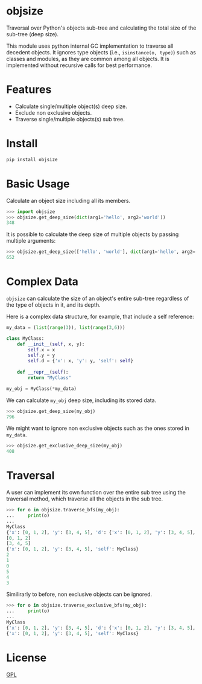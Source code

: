 # objsize

Traversal over Python's objects sub-tree and calculating
the total size of the sub-tree (deep size).

This module uses python internal GC implementation
to traverse all decedent objects.
It ignores type objects (i.e., `isinstance(o, type)`)
such as classes and modules, as they are common among all objects.
It is implemented without recursive calls for best performance.


# Features

- Calculate single/multiple object(s) deep size.
- Exclude non exclusive objects.
- Traverse single/multiple objects(s) sub tree.


# Install

```bash
pip install objsize
```


# Basic Usage

Calculate an object size including all its members.

```python
>>> import objsize
>>> objsize.get_deep_size(dict(arg1='hello', arg2='world'))
348
```

It is possible to calculate the deep size of multiple objects by passing multiple arguments:

```python
>>> objsize.get_deep_size(['hello', 'world'], dict(arg1='hello', arg2='world'), {'hello', 'world'})
652
```

# Complex Data

`objsize` can calculate the size of an object's entire sub-tree
regardless of the type of objects in it, and its depth.

Here is a complex data structure, for example, that include a self reference:

```python
my_data = (list(range(3)), list(range(3,6)))

class MyClass:
    def __init__(self, x, y):
        self.x = x
        self.y = y
        self.d = {'x': x, 'y': y, 'self': self}
        
    def __repr__(self):
        return "MyClass"

my_obj = MyClass(*my_data)
```

We can calculate `my_obj` deep size, including its stored data.

```python
>>> objsize.get_deep_size(my_obj)
796
```

We might want to ignore non exclusive objects such as the ones stored in `my_data`.

```python
>>> objsize.get_exclusive_deep_size(my_obj)
408
```

# Traversal

A user can implement its own function over the entire sub tree
using the traversal method, which traverse all the objects in the sub tree.

```python
>>> for o in objsize.traverse_bfs(my_obj):
...     print(o)
... 
MyClass
{'x': [0, 1, 2], 'y': [3, 4, 5], 'd': {'x': [0, 1, 2], 'y': [3, 4, 5], 'self': MyClass}}
[0, 1, 2]
[3, 4, 5]
{'x': [0, 1, 2], 'y': [3, 4, 5], 'self': MyClass}
2
1
0
5
4
3
```

Similirarly to before, non exclusive objects can be ignored.

```python
>>> for o in objsize.traverse_exclusive_bfs(my_obj):
...     print(o)
... 
MyClass
{'x': [0, 1, 2], 'y': [3, 4, 5], 'd': {'x': [0, 1, 2], 'y': [3, 4, 5], 'self': MyClass}}
{'x': [0, 1, 2], 'y': [3, 4, 5], 'self': MyClass}
```

# License
[GPL](LICENSE.txt)
